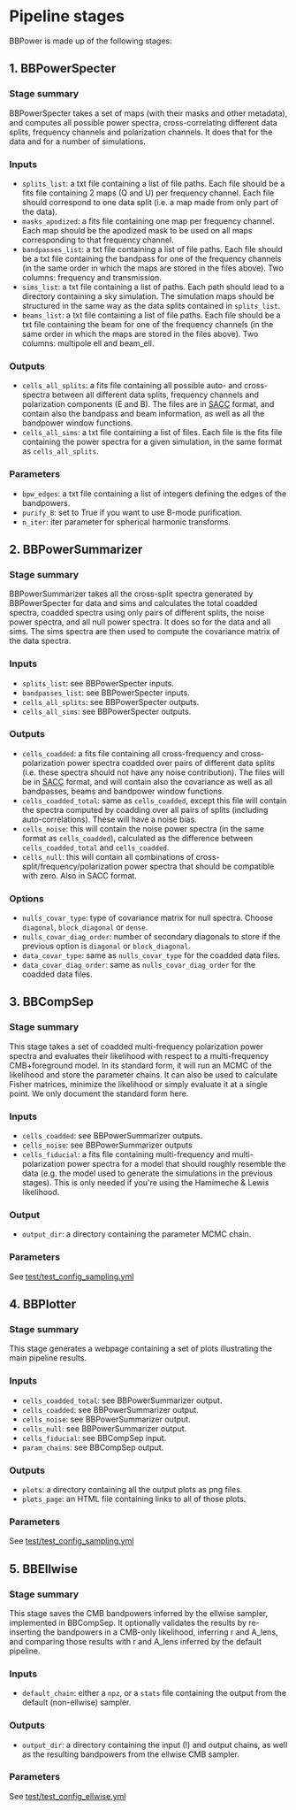 # Pipeline stages
BBPower is made up of the following stages:

## 1. BBPowerSpecter
### Stage summary
BBPowerSpecter takes a set of maps (with their masks and other metadata), and computes all possible power spectra, cross-correlating different data splits, frequency channels and polarization channels. It does that for the data and for a number of simulations.

### Inputs
- `splits_list`: a txt file containing a list of file paths. Each file should be a fits file containing 2 maps (Q and U) per frequency channel. Each file should correspond to one data split (i.e. a map made from only part of the data).
- `masks_apodized`: a fits file containing one map per frequency channel. Each map should be the apodized mask to be used on all maps corresponding to that frequency channel.
- `bandpasses_list`: a txt file containing a list of file paths. Each file should be a txt file containing the bandpass for one of the frequency channels (in the same order in which the maps are stored in the files above). Two columns: frequency and transmission.
- `sims_list`: a txt file containing a list of paths. Each path should lead to a directory containing a sky simulation. The simulation maps should be structured in the same way as the data splits contained in `splits_list`.
- `beams_list`: a txt file containing a list of file paths. Each file should be a txt file containing the beam for one of the frequency channels (in the same order in which the maps are stored in the files above). Two columns: multipole ell and beam_ell.

### Outputs
- `cells_all_splits`: a fits file containing all possible auto- and cross-spectra between all different data splits, frequency channels and polarization components (E and B). The files are in [SACC](https://github.com/LSSTDESC/sacc) format, and contain also the bandpass and beam information, as well as all the bandpower window functions.
- `cells_all_sims`: a txt file containing a list of files. Each file is the fits file containing the power spectra for a given simulation, in the same format as `cells_all_splits`.

### Parameters
- `bpw_edges`: a txt file containing a list of integers defining the edges of the bandpowers.
- `purify_B`: set to True if you want to use B-mode purification.
- `n_iter`: iter parameter for spherical harmonic transforms.


## 2. BBPowerSummarizer
### Stage summary
BBPowerSummarizer takes all the cross-split spectra generated by BBPowerSpecter for data and sims and calculates the total coadded spectra, coadded spectra using only pairs of different splits, the noise power spectra, and all null power spectra. It does so for the data and all sims. The sims spectra are then used to compute the covariance matrix of the data spectra.

### Inputs
- `splits_list`: see BBPowerSpecter inputs.
- `bandpasses_list`: see BBPowerSpecter inputs.
- `cells_all_splits`: see BBPowerSpecter outputs.
- `cells_all_sims`: see BBPowerSpecter outputs.

### Outputs
- `cells_coadded`: a fits file containing all cross-frequency and cross-polarization power spectra coadded over pairs of different data splits (i.e. these spectra should not have any noise contribution). The files will be in [SACC](https://github.com/LSSTDESC/sacc) format, and will contain also the covariance as well as all bandpasses, beams and bandpower window functions.
- `cells_coadded_total`: same as `cells_coadded`, except this file will contain the spectra computed by coadding over all pairs of splits (including auto-correlations). These will have a noise bias.
- `cells_noise`: this will contain the noise power spectra (in the same format as `cells_coadded`), calculated as the difference between `cells_coadded_total` and `cells_coadded`.
- `cells_null`: this will contain all combinations of cross-split/frequency/polarization power spectra that should be compatible with zero. Also in SACC format.

### Options
- `nulls_covar_type`: type of covariance matrix for null spectra. Choose `diagonal`, `block_diagonal` or `dense`.
- `nulls_covar_diag_order`: number of secondary diagonals to store if the previous option is `diagonal` or `block_diagonal`.
- `data_covar_type`: same as `nulls_covar_type` for the coadded data files.
- `data_covar_diag_order`: same as `nulls_covar_diag_order` for the coadded data files.


## 3. BBCompSep
### Stage summary
This stage takes a set of coadded multi-frequency polarization power spectra and evaluates their likelihood with respect to a multi-frequency CMB+foreground model. In its standard form, it will run an MCMC of the likelihood and store the parameter chains. It can also be used to calculate Fisher matrices, minimize the likelihood or simply evaluate it at a single point. We only document the standard form here.

### Inputs
- `cells_coadded`: see BBPowerSummarizer outputs.
- `cells_noise`: see BBPowerSummarizer outputs
- `cells_fiducial`: a fits file containing multi-frequency and multi-polarization power spectra for a model that should roughly resemble the data (e.g. the model used to generate the simulations in the previous stages). This is only needed if you're using the Hamimeche & Lewis likelihood.

### Output
- `output_dir`: a directory containing the parameter MCMC chain.

### Parameters
See [test/test_config_sampling.yml](test/test_config_sampling.yml)

## 4. BBPlotter
### Stage summary
This stage generates a webpage containing a set of plots illustrating the main pipeline results.

### Inputs
- `cells_coadded_total`: see BBPowerSummarizer output.
- `cells_coadded`: see BBPowerSummarizer output.
- `cells_noise`: see BBPowerSummarizer output.
- `cells_null`: see BBPowerSummarizer output.
- `cells_fiducial`: see BBCompSep input.
- `param_chains`: see BBCompSep output.

### Outputs
- `plots`: a directory containing all the output plots as png files.
- `plots_page`: an HTML file containing links to all of those plots.

### Parameters
See [test/test_config_sampling.yml](test/test_config_sampling.yml)

## 5. BBEllwise
### Stage summary
This stage saves the CMB bandpowers inferred by the ellwise sampler, implemented in BBCompSep. It optionally validates the results by re-inserting the bandpowers in a CMB-only likelihood, inferring r and A_lens, and comparing those results with r and A_lens inferred by the default pipeline.

### Inputs
- `default_chain`: either a `npz`, or a `stats` file containing the output from the default (non-ellwise) sampler.

### Outputs
- `output_dir`: a directory containing the input (!) and output chains, as well as the resulting bandpowers from the ellwise CMB sampler.

### Parameters
See [test/test_config_ellwise.yml](test/test_config_ellwise.yml)
